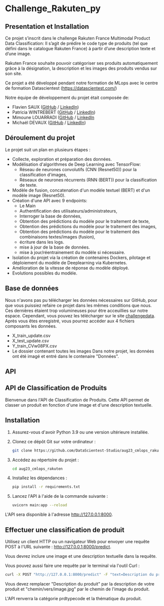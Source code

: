 # **Challenge_Rakuten_py**

## Presentation et Installation
Ce projet s’inscrit dans le challenge Rakuten France Multimodal Product Data Classification: Il s’agit de prédire le code type de produits (tel que défini dans le catalogue Rakuten France) à partir d’une description texte et d’une image.

Rakuten France souhaite pouvoir catégoriser ses produits automatiquement grâce à la désignation, la description et les images des produits vendus sur son site.

Ce projet a été développé pendant notre formation de MLops avec le centre de formation Datascientest (https://datascientest.com/)

Notre équipe de développement du projet était composée de:
  * Flavien SAUX ([GitHub](https://github.com/Flav63s) / [LinkedIn](https://www.linkedin.com/in/flavien-s-712596190/))
  * Patricia WINTREBERT ([GitHub](https://github.com/patw47) / [LinkedIn](https://www.linkedin.com/in/patriciawintrebert/))
  * Mimoune LOUARRADI ([GitHub](https://github.com/mlouarra) / [LinkedIn](https://www.linkedin.com/in/louarradi-mimoune-4a4b1012/)
  * Michaël DEVAUX ([GitHub](https://github.com/MichaelD24) / [LinkedIn](https://www.linkedin.com/in/michaël-devaux-362760139/))

## Déroulement du projet
Le projet suit un plan en plusieurs étapes :

* Collecte, exploration et préparation des données.
* Modélisation d'algorithmes de Deep Learning avec TensorFlow:
  * Réseau de neurones convolutifs (CNN (Resnet50)) pour la classification d'images,
  * Réseaux de neurones récurrents (RNN (BERT)) pour la classification de texte.
* Modèle de fusion, concatenation d'un modèle textuel (BERT) et d'un modèle image (Resnet50).
* Création d'une API avec 9 endpoints:
  * Le Main
  * Authentification des utilisateurs/administrateurs,
  * Interroger la base de données,
  * Obtention des prédictions du modèle pour le traitement de texte,
  * Obtention des prédictions du modèle pour le traitement des images,
  * Obtention des prédictions du modèle pour le traitement des combinaisons textes/images (fusion),
  * écriture dans les logs.
  * mise à jour de la base de données.
  * mise à jour/réentrainement du modèle si nécessaire.
* Isolation du projet via la création de contenaires Dockers, pilotage et déploiement du modèle de Deeplearning via Kubernetes.
* Amélioration de la vitesse de réponse du modèle déployé.
* Evolutions possibles du modèle.
  
## **Base de données**

Nous n'avons pas pu télécharger les données nécessaires sur GitHub, pour que vous puissiez refaire ce projet dans les mêmes conditions que nous.
Ces dernières étaient trop volumineuses pour être acceuillies sur notre espace.
Cependant, vous pouvez les télécharger sur le site [challengedata](https://challengedata.ens.fr/challenges/35).
Après vous êtes enregistré, vous pourrez accéder aux 4 fichiers composants les données.
* X_train_update.csv
* X_test_update.csv
* Y_train_CVw08PX.csv
* Le dossier contenant toutes les images
Dans notre projet, les données ont été imagé et entré dans le contenaire "Données".

## **API**
   ## API de Classification de Produits

Bienvenue dans l'API de Classification de Produits. Cette API permet de classer un produit en fonction d'une image et d'une description textuelle.

   ## Installation

1. Assurez-vous d'avoir Python 3.9 ou une version ultérieure installée.

2. Clonez ce dépôt Git sur votre ordinateur :

   ```bash
   git clone https://github.com/DataScientest-Studio/aug23_cmlops_rakuten.git

3. Accédez au répertoire du projet :
   
   ```bash
   cd aug23_cmlops_rakuten
   
4. Installez les dépendances :

   ```bash
   pip install -r requirements.txt

5. Lancez l'API à l'aide de la commande suivante :

   ```bash
   uvicorn main:app --reload
   ```
L'API sera disponible à l'adresse http://127.0.0.1:8000.
   
 ## Effectuer une classification de produit

 Utilisez un client HTTP ou un navigateur Web pour envoyer une requête POST à l'URL suivante : http://127.0.0.1:8000/predict.

 Vous devrez inclure une image et une description textuelle dans la requête.

 Vous pouvez aussi faire une requête par le terminal via l'outil Curl :

   ```bash
   curl -X POST "http://127.0.0.1:8000/predict" -F "text=Description du produit" -F "image=@chemin/vers/image.jpg"
   ```

Vous devez remplacer "Description du produit" par la description de votre produit et "chemin/vers/image.jpg" par le chemin de l'image du produit.

L'API renverra la catégorie prdtypecode et la thématique du produit.



